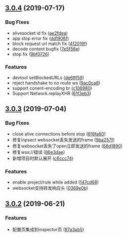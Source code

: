 ## [3.0.4](https://github.com/feix760/feproxy/compare/v3.0.3...v3.0.4) (2019-07-17)


### Bug Fixes

* alivesocket id fix ([ae2fdea](https://github.com/feix760/feproxy/commit/ae2fdea))
* app stop error fix ([dd1906f](https://github.com/feix760/feproxy/commit/dd1906f))
* block request url match fix ([412019f](https://github.com/feix760/feproxy/commit/412019f))
* decode content bugfix ([7e5f56e](https://github.com/feix760/feproxy/commit/7e5f56e))
* stop fix ([9bf0726](https://github.com/feix760/feproxy/commit/9bf0726))


### Features

* devtool setBlockedURLs ([de69f59](https://github.com/feix760/feproxy/commit/de69f59))
* reject handshake to no route ws ([9ac0ca8](https://github.com/feix760/feproxy/commit/9ac0ca8))
* support conent-encoding br ([c106980](https://github.com/feix760/feproxy/commit/c106980))
* Support Network.replayXHR ([61f3eb3](https://github.com/feix760/feproxy/commit/61f3eb3))



## [3.0.3](https://github.com/feix760/feproxy/compare/v3.0.2...v3.0.3) (2019-07-04)


### Bug Fixes

* close alive connections before stop ([6f8fa60](https://github.com/feix760/feproxy/commit/6f8fa60))
* 修复inpsect websocket丢失发送的frame ([9ba257f](https://github.com/feix760/feproxy/commit/9ba257f))
* 修复websocket丢失了open立即发送的frame ([68d1890](https://github.com/feix760/feproxy/commit/68d1890))
* 修复wss://错误 ([86e3dae](https://github.com/feix760/feproxy/commit/86e3dae))
* 新增项目时默认展开 ([c6ccc74](https://github.com/feix760/feproxy/commit/c6ccc74))


### Features

* enable project/rule while added ([147cd68](https://github.com/feix760/feproxy/commit/147cd68))
* websocket支持转发响应头 ([0369e0b](https://github.com/feix760/feproxy/commit/0369e0b))



## [3.0.2](https://github.com/feix760/feproxy/compare/v2.0.1...v3.0.2) (2019-06-21)

### Features

* 配置页集成到inspector页 ([97a3ab5](https://github.com/feix760/feproxy/commit/97a3ab5))



